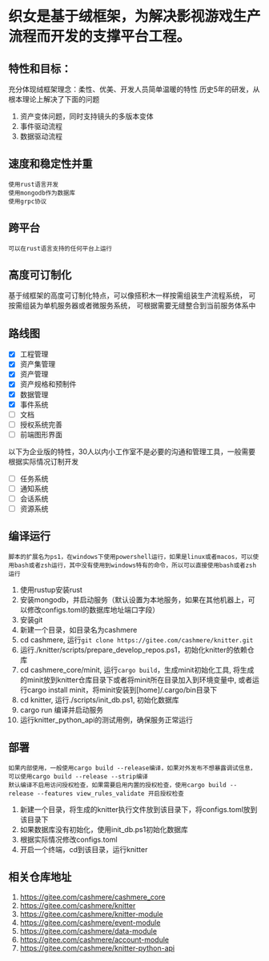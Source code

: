 # 织女是基于绒框架，为解决影视游戏生产流程而开发的支撑平台工程。

## 特性和目标：
  
  充分体现绒框架理念：柔性、优美、开发人员简单温暖的特性
  历史5年的研发，从根本理论上解决了下面的问题

  1. 资产变体问题，同时支持镜头的多版本变体
  2. 事件驱动流程
  3. 数据驱动流程

## 速度和稳定性并重

    使用rust语言开发
    使用mongodb作为数据库
    使用grpc协议

## 跨平台

    可以在rust语言支持的任何平台上运行

## 高度可订制化

  基于绒框架的高度可订制化特点，可以像搭积木一样按需组装生产流程系统，
  可按需组装为单机服务器或者微服务系统，
  可根据需要无缝整合到当前服务体系中

## 路线图

  - [x] 工程管理
  - [x] 资产集管理
  - [x] 资产管理
  - [x] 资产规格和预制件
  - [x] 数据管理
  - [x] 事件系统
  - [ ] 文档
  - [ ] 授权系统完善
  - [ ] 前端图形界面

以下为企业版的特性，30人以内小工作室不是必要的沟通和管理工具，一般需要根据实际情况订制开发
  - [ ] 任务系统
  - [ ] 通知系统
  - [ ] 会话系统
  - [ ] 资源系统

## 编译运行

    脚本的扩展名为ps1，在windows下使用powershell运行，如果是linux或者macos，可以使用bash或者zsh运行，其中没有使用到windows特有的命令，所以可以直接使用bash或者zsh运行

  1. 使用rustup安装rust
  2. 安装mongodb，并启动服务（默认设置为本地服务，如果在其他机器上，可以修改configs.toml的数据库地址端口字段）
  3. 安装git
  4. 新建一个目录，如目录名为cashmere
  5. cd cashmere, 运行`git clone https://gitee.com/cashmere/knitter.git`
  6. 运行./knitter/scripts/prepare_develop_repos.ps1，初始化knitter的依赖仓库
  7. cd cashmere_core/minit, 运行`cargo build`，生成minit初始化工具, 将生成的minit放到knitter仓库目录下或者将minit所在目录加入到环境变量中, 或者运行cargo install minit，将minit安装到\[home\]/.cargo/bin目录下
  8. cd knitter, 运行./scripts/init_db.ps1, 初始化数据库
  9.  cargo run 编译并启动服务
  10. 运行knitter_python_api的测试用例，确保服务正常运行

## 部署

    如果内部使用，一般使用cargo build --release编译，如果对外发布不想暴露调试信息，可以使用cargo build --release --strip编译
    默认编译不启用访问授权检查，如果需要启用内置的授权检查，使用cargo build --release --features view_rules_validate 开启授权检查

  1. 新建一个目录，将生成的knitter执行文件放到该目录下，将configs.toml放到该目录下
  2. 如果数据库没有初始化，使用init_db.ps1初始化数据库
  3. 根据实际情况修改configs.toml
  4. 开启一个终端，cd到该目录，运行knitter
  
## 相关仓库地址

  1. https://gitee.com/cashmere/cashmere_core
  2. https://gitee.com/cashmere/knitter
  3. https://gitee.com/cashmere/knitter-module
  4. https://gitee.com/cashmere/event-module
  4. https://gitee.com/cashmere/data-module
  5. https://gitee.com/cashmere/account-module
  6. https://gitee.com/cashmere/knitter-python-api